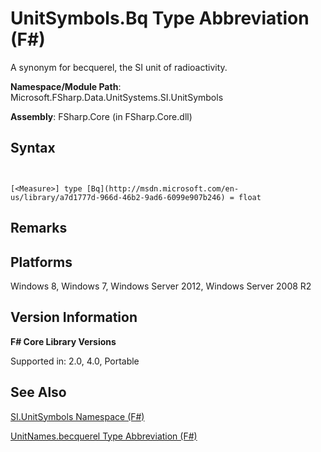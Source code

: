 # UnitSymbols.Bq Type Abbreviation (F#)

A synonym for becquerel, the SI unit of radioactivity.

**Namespace/Module Path**: Microsoft.FSharp.Data.UnitSystems.SI.UnitSymbols

**Assembly**: FSharp.Core (in FSharp.Core.dll)


## Syntax


```


[<Measure>] type [Bq](http://msdn.microsoft.com/en-us/library/a7d1777d-966d-46b2-9ad6-6099e907b246) = float

```



## Remarks

## Platforms
Windows 8, Windows 7, Windows Server 2012, Windows Server 2008 R2


## Version Information
**F# Core Library Versions**

Supported in: 2.0, 4.0, Portable




## See Also
[SI.UnitSymbols Namespace &#40;F&#35;&#41;](SI.UnitSymbols-Namespace-%5BFSharp%5D.md)

[UnitNames.becquerel Type Abbreviation &#40;F&#35;&#41;](UnitNames.becquerel-Type-Abbreviation-%5BFSharp%5D.md)

